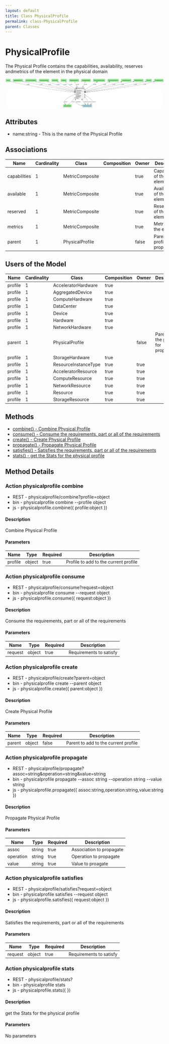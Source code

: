 ```yaml
---
layout: default
title: Class PhysicalProfile
permalink: class-PhysicalProfile
parent: Classes
---
```


# PhysicalProfile

The Physical Profile contains the capabilities, availability, reserves andmetrics of the element in the physical domain

![Logical Diagram](./logical.png)

## Attributes

* name:string - This is the name of the Physical Profile


## Associations

| Name | Cardinality | Class | Composition | Owner | Description |
| --- | --- | --- | --- | --- | --- |
| capabilities | 1 | MetricComposite |  | true | Capabilities of the element |
| available | 1 | MetricComposite |  | true | Availability of the element |
| reserved | 1 | MetricComposite |  | true | Reservations of the element |
| metrics | 1 | MetricComposite |  | true | Metrics of the element |
| parent | 1 | PhysicalProfile |  | false | Parent of the profile for propagation |



## Users of the Model

| Name | Cardinality | Class | Composition | Owner | Description |
| --- | --- | --- | --- | --- | --- |
| profile | 1 | AcceleratorHardware | true |  |  |
| profile | 1 | AggregatedDevice | true |  |  |
| profile | 1 | ComputeHardware | true |  |  |
| profile | 1 | DataCenter | true |  |  |
| profile | 1 | Device | true |  |  |
| profile | 1 | Hardware | true |  |  |
| profile | 1 | NetworkHardware | true |  |  |
| parent | 1 | PhysicalProfile |  | false | Parent of the profile for propagation |
| profile | 1 | StorageHardware | true |  |  |
| profile | 1 | ResourceInstanceType | true | true |  |
| profile | 1 | AcceleratorResource | true | true |  |
| profile | 1 | ComputeResource | true | true |  |
| profile | 1 | NetworkResource | true | true |  |
| profile | 1 | Resource | true | true |  |
| profile | 1 | StorageResource | true | true |  |





## Methods
* [combine() - Combine Physical Profile](#action-combine)
* [consume() - Consume the requirements, part or all of the requirements](#action-consume)
* [create() - Create Physical Profile](#action-create)
* [propagate() - Propagate Physical Profile](#action-propagate)
* [satisfies() - Satisfies the requirements, part or all of the requirements](#action-satisfies)
* [stats() - get the Stats for the physical profile](#action-stats)


<h2>Method Details</h2>
    
### Action physicalprofile combine



* REST - physicalprofile/combine?profile=object
* bin - physicalprofile combine --profile object
* js - physicalprofile.combine({ profile:object })

#### Description
Combine Physical Profile

#### Parameters

| Name | Type | Required | Description |
|---|---|---|---|
| profile | object |true | Profile to add to the current profile |




### Action physicalprofile consume



* REST - physicalprofile/consume?request=object
* bin - physicalprofile consume --request object
* js - physicalprofile.consume({ request:object })

#### Description
Consume the requirements, part or all of the requirements

#### Parameters

| Name | Type | Required | Description |
|---|---|---|---|
| request | object |true | Requirements to satisfy |




### Action physicalprofile create



* REST - physicalprofile/create?parent=object
* bin - physicalprofile create --parent object
* js - physicalprofile.create({ parent:object })

#### Description
Create Physical Profile

#### Parameters

| Name | Type | Required | Description |
|---|---|---|---|
| parent | object |false | Parent to add to the current profile |




### Action physicalprofile propagate



* REST - physicalprofile/propagate?assoc=string&amp;operation=string&amp;value=string
* bin - physicalprofile propagate --assoc string --operation string --value string
* js - physicalprofile.propagate({ assoc:string,operation:string,value:string })

#### Description
Propagate Physical Profile

#### Parameters

| Name | Type | Required | Description |
|---|---|---|---|
| assoc | string |true | Association to propagate |
| operation | string |true | Operation to propagate |
| value | string |true | Value to proagate |




### Action physicalprofile satisfies



* REST - physicalprofile/satisfies?request=object
* bin - physicalprofile satisfies --request object
* js - physicalprofile.satisfies({ request:object })

#### Description
Satisfies the requirements, part or all of the requirements

#### Parameters

| Name | Type | Required | Description |
|---|---|---|---|
| request | object |true | Requirements to satisfy |




### Action physicalprofile stats



* REST - physicalprofile/stats?
* bin - physicalprofile stats 
* js - physicalprofile.stats({  })

#### Description
get the Stats for the physical profile

#### Parameters

No parameters




